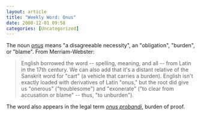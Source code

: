 ```yaml
---
layout: article
title: "Weekly Word: Onus"
date: 2008-12-01 09:58
categories: [Uncategorized]
---
```

The noun <em><a href="http://www.merriam-webster.com/cgi-bin/mwwodarch.pl?Nov.22.2008">onus</a></em> means "a disagreeable necessity", an "obligation", "burden", or "blame". From Merriam-Webster:

<blockquote>
English borrowed the word -- spelling, meaning, and all -- from Latin in the 17th century. We can also add that it's a distant relative of the Sanskrit word for "cart" (a vehicle that carries a burden). English isn't exactly loaded with derivatives of Latin "onus," but the root did give us "onerous" ("troublesome") and "exonerate" ("to clear from accusation or blame" -- thus, "to unburden").
</blockquote>

The word also appears in the legal term <em><a href="http://en.wikipedia.org/wiki/Burden_of_proof">onus probandi</a></em>, burden of proof.
